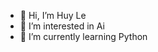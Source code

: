 - 👋 Hi, I’m Huy Le
- 👀 I’m interested in Ai
- 🌱 I’m currently learning Python

<!---
HuyLe171/HuyLe171 is a ✨ special ✨ repository because its `README.md` (this file) appears on your GitHub profile.
You can click the Preview link to take a look at your changes.
--->
